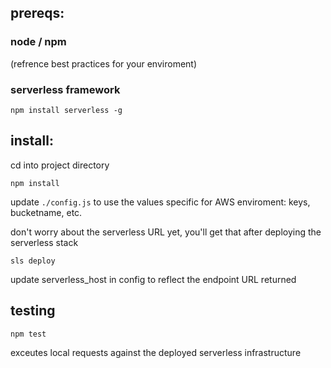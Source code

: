 ## prereqs:

### node / npm
(refrence best practices for your enviroment)

### serverless framework
`npm install serverless -g`


## install:

cd into project directory

`npm install`

update `./config.js` to use the values specific for AWS enviroment: keys, bucketname, etc.

don't worry about the serverless URL yet, you'll get that after deploying the serverless stack

`sls deploy` 

update serverless_host in config to reflect the endpoint URL returned


## testing
`npm test`

exceutes local requests against the deployed serverless infrastructure
